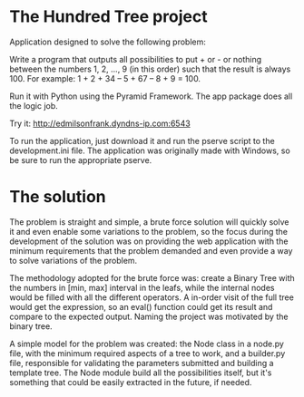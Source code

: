 # The Hundred Tree project

Application designed to solve the following problem:

Write a program that outputs all possibilities to put + or - or nothing between the numbers 1, 2, ..., 9 (in this order) such that the result is always 100. For example: 1 + 2 + 34 – 5 + 67 – 8 + 9 = 100.

Run it with Python using the Pyramid Framework. The app package does all the logic job.

Try it: http://edmilsonfrank.dyndns-ip.com:6543

To run the application, just download it and run the pserve script to the development.ini file. The application was originally made with Windows, so be sure to run the appropriate pserve.

# The solution

The problem is straight and simple, a brute force solution will quickly solve it and even enable some variations to the problem, so the focus during the development of the solution was on providing the web application with the minimum requirements that the problem demanded and even provide a way to solve variations of the problem.

The methodology adopted for the brute force was: create a Binary Tree with the numbers in [min, max] interval in the leafs, while the internal nodes would be filled with all the different operators. A in-order visit of the full tree would get the expression, so an eval() function could get its result and compare to the expected output. Naming the project was motivated by the binary tree.

A simple model for the problem was created: the Node class in a node.py file, with the minimum required aspects of a tree to work, and a builder.py file, responsible for validating the parameters submitted and building a template tree. The Node module build all the possibilities itself, but it's something that could be easily extracted in the future, if needed.
